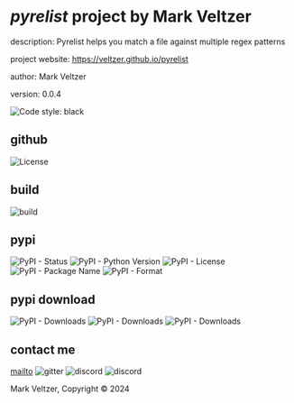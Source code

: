 # *pyrelist* project by Mark Veltzer

description: Pyrelist helps you match a file against multiple regex patterns

project website: https://veltzer.github.io/pyrelist

author: Mark Veltzer

version: 0.0.4

![Code style: black](https://img.shields.io/badge/code%20style-black-000000.svg)

## github

![License](https://img.shields.io/github/license/veltzer/pyrelist)

## build

![build](https://github.com/veltzer/pyrelist/workflows/build/badge.svg)

## pypi

![PyPI - Status](https://img.shields.io/pypi/status/pyrelist)
![PyPI - Python Version](https://img.shields.io/pypi/pyversions/pyrelist)
![PyPI - License](https://img.shields.io/pypi/l/pyrelist)
![PyPI - Package Name](https://img.shields.io/pypi/v/pyrelist)
![PyPI - Format](https://img.shields.io/pypi/format/pyrelist)

## pypi download

![PyPI - Downloads](https://img.shields.io/pypi/dd/pyrelist)
![PyPI - Downloads](https://img.shields.io/pypi/dw/pyrelist)
![PyPI - Downloads](https://img.shields.io/pypi/dm/pyrelist)



## contact me
[mailto](mailto:mark.veltzer@gmail.com)
![gitter](https://img.shields.io/gitter/room/veltzer/mark.veltzer)
![discord](https://img.shields.io/discord/719336281624281119)
![discord](https://img.shields.io/discord/719336282194444302)

Mark Veltzer, Copyright © 2024
